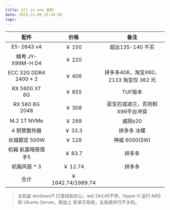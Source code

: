 ```yaml
---
title: all in one 装机
date: 2023-11-09 15:34:30
tags:
---
```

| 配件 | 价格 | 备注 |
| :---: | :---: | :---: |
| E5-2643 v4 | ￥ 150 | 超出135-140 不买 |
| 精粤 JY-X99M-H D4 | ￥ 220 |
| ECC 32G DDR4 2400 * 2 | ￥ 406 | 拼多多406，淘宝460，2133 淘宝仅 362 元 |
| RX 5600 XT 6G | ￥ 655 | TUF版本 |
| RX 580 8G 2048 | ￥ 308 | 蓝宝石或迪兰，否则和X99平台冲突 |
| M.2 1T NVMe | ￥ 299 | 威刚s20 |
| 4 铜管散热器 | ￥ 33.3 | 拼多多 冰蝶 |
| 长城额定 500W | ￥ 128 | 神威 6000(SW) |
| 机箱 航嘉暗夜猎手5 | ￥ 83.7 | 拼多多 |
| 机箱风扇 * 3 | ￥ 12.74 | 拼多多 |
| 合计 | ￥ 1642.74/1989.74 |  |

> 主机装 windows11 打游戏和办公，wsl 24小时不停，Hyper-V 运行 NAS 和 Ubuntu Server。再加上 安卓子系统，五系统并行不关机。
